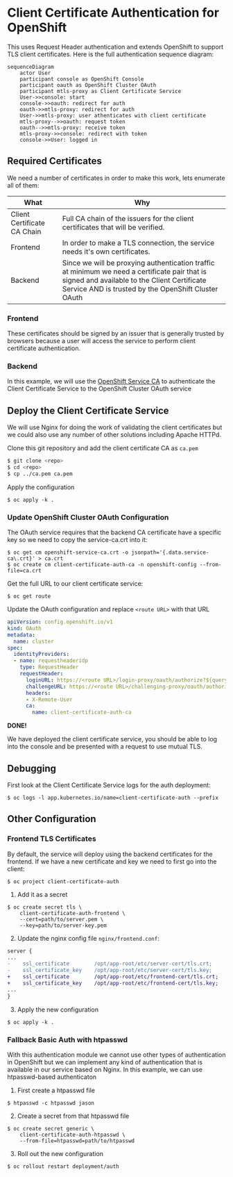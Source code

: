 # Client Certificate Authentication for OpenShift

This uses Request Header authentication and extends OpenShift to support TLS client certificates. Here is the full authentication sequence diagram:

```mermaid
sequenceDiagram
    actor User
    participant console as OpenShift Console
    participant oauth as OpenShift Cluster OAuth
    participant mtls-proxy as Client Certificate Service
    User->>console: start
    console->>oauth: redirect for auth
    oauth->>mtls-proxy: redirect for auth
    User->>mtls-proxy: user athenticates with client certificate
    mtls-proxy-->>oauth: request token
    oauth-->>mtls-proxy: receive token
    mtls-proxy->>console: redirect with token 
    console->>User: logged in
```

## Required Certificates

We need a number of certificates in order to make this work, lets enumerate all
of them:

| What | Why |
| --- | --- |
| Client Certificate CA Chain | Full CA chain of the issuers for the client certificates that will be verified. |
| Frontend | In order to make a TLS connection, the service needs it's own certificates. |
| Backend | Since we will be proxying authentication traffic at minimum we need a certificate pair that is signed and available to the Client Certificate Service AND is trusted by the OpenShift Cluster OAuth |

### Frontend

These certificates should be signed by an issuer that is generally trusted by
browsers because a user will access the service to perform client certificate
authentication.

### Backend

In this example, we will use the [OpenShift Service CA](https://docs.openshift.com/container-platform/4.11/security/certificates/service-serving-certificate.html)
to authenticate the Client Certificate Service to the OpenShift Cluster OAuth service

## Deploy the Client Certificate Service

We will use Nginx for doing the work of validating the client certificates but
we could also use any number of other solutions including Apache HTTPd.

Clone this git repository and add the client certificate CA as `ca.pem`

```bash
$ git clone <repo>
$ cd <repo>
$ cp ../ca.pem ca.pem
```

Apply the configuration

```
$ oc apply -k .
```

### Update OpenShift Cluster OAuth Configuration

The OAuth service requires that the backend CA certificate have a specific key
so we need to copy the service-ca.crt into it:

```
$ oc get cm openshift-service-ca.crt -o jsonpath='{.data.service-ca\.crt}' > ca.crt
$ oc create cm client-certificate-auth-ca -n openshift-config --from-file=ca.crt
```

Get the full URL to our client certificate service:

```
$ oc get route
```

Update the OAuth configuration and replace `<route URL>` with that URL

```yaml
apiVersion: config.openshift.io/v1
kind: OAuth
metadata:
  name: cluster
spec:
  identityProviders:
  - name: requestheaderidp
    type: RequestHeader
    requestHeader:
      loginURL: https://<route URL>/login-proxy/oauth/authorize?${query}
      challengeURL: https://<route URL>/challenging-proxy/oauth/authorize?${query}
      headers:
      - X-Remote-User
      ca:
        name: client-certificate-auth-ca
```

**DONE!**

We have deployed the client certificate service, you should be able to
log into the console and be presented with a request to use mutual TLS.

## Debugging

First look at the Client Certificate Service logs for the auth deployment:

```
$ oc logs -l app.kubernetes.io/name=client-certificate-auth --prefix
```

## Other Configuration

### Frontend TLS Certificates

By default, the service will deploy using the backend certificates for the frontend.
If we have a new certificate and key we need to first go into the client:

```
$ oc project client-certificate-auth
```

1. Add it as a secret

```
$ oc create secret tls \
    client-certificate-auth-frontend \
    --cert=path/to/server.pem \
    --key=path/to/server-key.pem
```

2. Update the nginx config file `nginx/frontend.conf`:

```diff
server {
...
-    ssl_certificate        /opt/app-root/etc/server-cert/tls.crt;
-    ssl_certificate_key    /opt/app-root/etc/server-cert/tls.key;
+    ssl_certificate        /opt/app-root/etc/frontend-cert/tls.crt;
+    ssl_certificate_key    /opt/app-root/etc/frontend-cert/tls.key;
...
}
```

3. Apply the new configuration

```
$ oc apply -k .
```

### Fallback Basic Auth with htpasswd

With this authentication module we cannot use other types of authentication in OpenShift
but we can implement any kind of authentication that is available in our service based
on Nginx. In this example, we can use htpasswd-based authenticaton

1. First create a htpasswd file

```
$ htpasswd -c htpasswd jason
```

2. Create a secret from that htpasswd file

```
$ oc create secret generic \
    client-certificate-auth-htpasswd \
    --from-file=htpasswd=path/to/htpasswd
```

3. Roll out the new configuration

```
$ oc rollout restart deployment/auth
```
